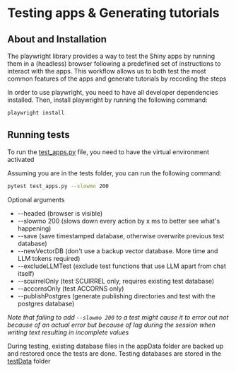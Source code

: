 # Testing apps & Generating tutorials

## About and Installation

The playwright library provides a way to test the Shiny apps by running them in a
(headless) browser following a predefined set of instructions to interact with the apps.
This workflow allows us to both test the most common features of the apps and generate
tutorials by recording the steps

In order to use playwright, you need to have all developer dependencies installed. Then,
install playwright by running the following command:

```bash
playwright install
```

## Running tests

To run the [test_apps.py](../../tests/test_apps.py) file, you need to have the virtual
environment activated

Assuming you are in the tests folder, you can run the following command:

```bash
pytest test_apps.py --slowmo 200
```

Optional arguments

- --headed (browser is visible)
- --slowmo 200 (slows down every action by x ms to better see what's happening)
- --save (save timestamped database, otherwise overwrite previous test database)
- --newVectorDB (don't use a backup vector database. More time and LLM tokens required)
- --excludeLLMTest (exclude test functions that use LLM apart from chat itself)
- --scuirrelOnly (test SCUIRREL only, requires existing test database)
- --accornsOnly (test ACCORNS only)
- --publishPostgres (generate publishing directories and test with the postgres
  database)

_Note that failing to add `--slowmo 200` to a test might cause it to error out not
because of an actual error but because of lag during the session when writing text
resulting in incomplete values_

During testing, existing database files in the appData folder are backed up and restored
once the tests are done. Testing databases are stored in the
[testData](../../tests/testData) folder
